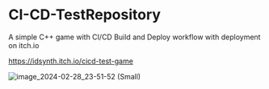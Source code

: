 # CI-CD-TestRepository

A simple C++ game with CI/CD Build and Deploy workflow with deployment on itch.io

https://idsynth.itch.io/cicd-test-game

![image_2024-02-28_23-51-52 (Small)](https://github.com/idSynth/CI-CD-TestRepository/assets/43827283/f3f0334f-7999-4e48-924c-2624a0d7da29)

